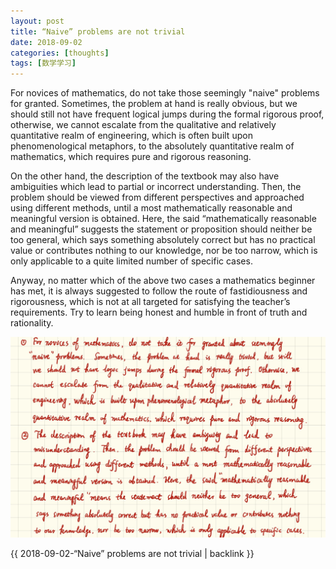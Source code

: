 ```yaml
---
layout: post
title: “Naive” problems are not trivial
date: 2018-09-02
categories: [thoughts]
tags: [数学学习]
---
```


For novices of mathematics, do not take those seemingly "naive" problems for granted. Sometimes, the problem at hand is really obvious, but we should still not have frequent logical jumps during the formal rigorous proof, otherwise, we cannot escalate from the qualitative and relatively quantitative realm of engineering, which is often built upon phenomenological metaphors, to the absolutely quantitative realm of mathematics, which requires pure and rigorous reasoning.

On the other hand, the description of the textbook may also have ambiguities which lead to partial or incorrect understanding. Then, the problem should be viewed from different perspectives and approached using different methods, until a most mathematically reasonable and meaningful version is obtained. Here, the said “mathematically reasonable and meaningful” suggests the statement or proposition should neither be too general, which says something absolutely correct but has no practical value or contributes nothing to our knowledge, nor be too narrow, which is only applicable to a quite limited number of specific cases.

Anyway, no matter which of the above two cases a mathematics beginner has met, it is always suggested to follow the route of fastidiousness and rigorousness, which is not at all targeted for satisfying the teacher’s requirements. Try to learn being honest and humble in front of truth and rationality.

![](/figures/p53644619.jpg)

{{ 2018-09-02-“Naive” problems are not trivial | backlink }}
